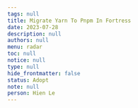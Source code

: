 ```yaml
---
tags: null
title: Migrate Yarn To Pnpm In Fortress
date: 2023-07-28
description: null
authors: null
menu: radar
toc: null
notice: null
type: null
hide_frontmatter: false
status: Adopt
note: null
person: Hien Le
---
```


